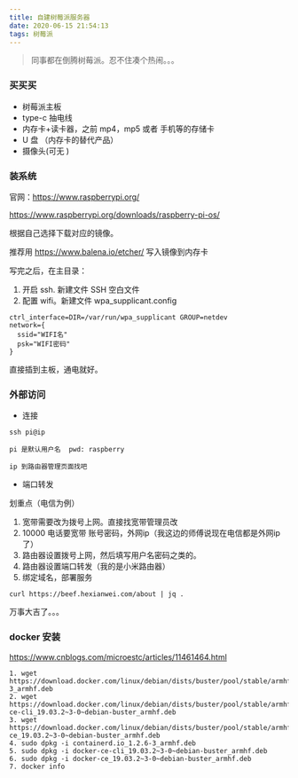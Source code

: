 ```yaml
---
title: 自建树莓派服务器
date: 2020-06-15 21:54:13
tags: 树莓派
---
```


> 同事都在倒腾树莓派。忍不住凑个热闹。。。

### 买买买

- 树莓派主板  
- type-c 抽电线
- 内存卡+读卡器，之前 mp4，mp5 或者 手机等的存储卡
- U 盘 （内存卡的替代产品）
- 摄像头(可无 )

### 装系统

官网：https://www.raspberrypi.org/

https://www.raspberrypi.org/downloads/raspberry-pi-os/

根据自己选择下载对应的镜像。

推荐用  https://www.balena.io/etcher/ 写入镜像到内存卡

写完之后，在主目录：

1. 开启 ssh. 新建文件 SSH 空白文件
2. 配置 wifi。新建文件 wpa_supplicant.config

```
ctrl_interface=DIR=/var/run/wpa_supplicant GROUP=netdev
network={
  ssid="WIFI名"
  psk="WIFI密码"
}
```

直接插到主板，通电就好。

<!--more-->

### 外部访问


- 连接

``` 
ssh pi@ip

pi 是默认用户名  pwd: raspberry

ip 到路由器管理页面找吧
```
- 端口转发

划重点（电信为例）

1. 宽带需要改为拨号上网。直接找宽带管理员改
2. 10000 电话要宽带 账号密码，外网ip（我这边的师傅说现在电信都是外网ip了）
3. 路由器设置拨号上网，然后填写用户名密码之类的。
4. 路由器设置端口转发（我的是小米路由器）
5. 绑定域名，部署服务


```
curl https://beef.hexianwei.com/about | jq .
```

万事大吉了。。。

### docker 安装

https://www.cnblogs.com/microestc/articles/11461464.html

```
1. wget https://download.docker.com/linux/debian/dists/buster/pool/stable/armhf/containerd.io_1.2.6-3_armhf.deb
2. wget https://download.docker.com/linux/debian/dists/buster/pool/stable/armhf/docker-ce-cli_19.03.2~3-0~debian-buster_armhf.deb
3. wget https://download.docker.com/linux/debian/dists/buster/pool/stable/armhf/docker-ce_19.03.2~3-0~debian-buster_armhf.deb
4. sudo dpkg -i containerd.io_1.2.6-3_armhf.deb
5. sudo dpkg -i docker-ce-cli_19.03.2~3-0~debian-buster_armhf.deb
6. sudo dpkg -i docker-ce_19.03.2~3-0~debian-buster_armhf.deb
7. docker info 
```





 








